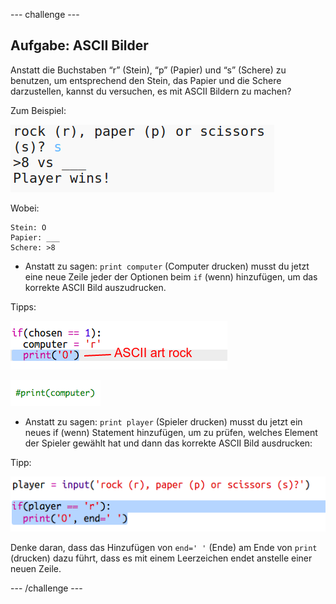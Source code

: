 --- challenge ---
## Aufgabe: ASCII Bilder

Anstatt die Buchstaben “r” (Stein), “p” (Papier) und “s” (Schere) zu benutzen, um entsprechend den Stein, das Papier und die Schere darzustellen, kannst du versuchen, es mit ASCII Bildern zu machen?

Zum Beispiel:

![screenshot](images/rps-ascii-challenge.png)

Wobei:
```
Stein: O
Papier: ___
Schere: >8
```

+ Anstatt zu sagen: `print computer` (Computer drucken) musst du jetzt eine neue Zeile jeder der Optionen beim `if` (wenn) hinzufügen, um das korrekte ASCII Bild auszudrucken. 

Tipps:

![screenshot](images/rps-ascii-rock.png)

![screenshot](images/rps-comment-computer.png)

+ Anstatt zu sagen: `print player` (Spieler drucken) musst du jetzt ein neues if (wenn) Statement hinzufügen, um zu prüfen, welches Element der Spieler gewählt hat und dann das korrekte ASCII Bild ausdrucken:

Tipp:

![screenshot](images/rps-player-ascii.png)

Denke daran, dass das Hinzufügen von `end=' '` (Ende) am Ende von `print` (drucken) dazu führt, dass es mit einem Leerzeichen endet anstelle einer neuen Zeile. 


--- /challenge ---